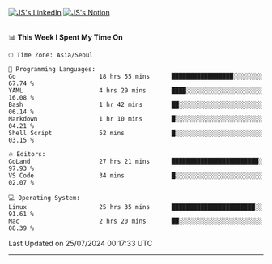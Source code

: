 
[![JS's LinkedIn](https://img.shields.io/badge/LinkedIn-blue?style=for-the-badge&logo=linkedin)](https://www.linkedin.com/in/jaeseung-lee-5a2a32139/) 
[![JS's Notion](https://img.shields.io/badge/Notion-black?style=for-the-badge&logo=notion)](https://bit.ly/ljswiki1) <br><br>
<!-- ![JS's GitHub stats](https://github-readme-stats-lemon-five.vercel.app/api?username=tkxkd0159&hide=contribs,prs,stars,issues&show_icons=true&theme=react&include_all_commits=true)   -->
<!-- ![Top Langs](https://github-readme-stats-lemon-five.vercel.app/api/top-langs/?username=tkxkd0159&layout=compact&hide=jupyter%20notebook,scss,html,css&langs_count=10)  -->


<!--START_SECTION:waka-->
📊 **This Week I Spent My Time On** 

```text
🕑︎ Time Zone: Asia/Seoul

💬 Programming Languages: 
Go                       18 hrs 55 mins      █████████████████░░░░░░░░   67.74 % 
YAML                     4 hrs 29 mins       ████░░░░░░░░░░░░░░░░░░░░░   16.08 % 
Bash                     1 hr 42 mins        ██░░░░░░░░░░░░░░░░░░░░░░░   06.14 % 
Markdown                 1 hr 10 mins        █░░░░░░░░░░░░░░░░░░░░░░░░   04.21 % 
Shell Script             52 mins             █░░░░░░░░░░░░░░░░░░░░░░░░   03.15 % 

🔥 Editors: 
GoLand                   27 hrs 21 mins      ████████████████████████░   97.93 % 
VS Code                  34 mins             █░░░░░░░░░░░░░░░░░░░░░░░░   02.07 % 

💻 Operating System: 
Linux                    25 hrs 35 mins      ███████████████████████░░   91.61 % 
Mac                      2 hrs 20 mins       ██░░░░░░░░░░░░░░░░░░░░░░░   08.39 % 
```


 Last Updated on 25/07/2024 00:17:33 UTC
<!--END_SECTION:waka-->

---
<!---
<a href="https://github.com/tkxkd0159/books">
  <img align="center" src="https://github-readme-stats-lemon-five.vercel.app/api/pin/?username=tkxkd0159&repo=books&theme=react" />
</a>
-->

<!---
- 🔭 I’m currently working on ...
- 🌱 I’m currently learning blockchain and distributed network
- 👯 I’m looking to collaborate on ...
- 🤔 I’m looking for help with ...
- 💬 Ask me about ...
- 📫 How to reach me: ...
- 😄 Pronouns: ...
- ⚡ Fun fact: ...
-->

